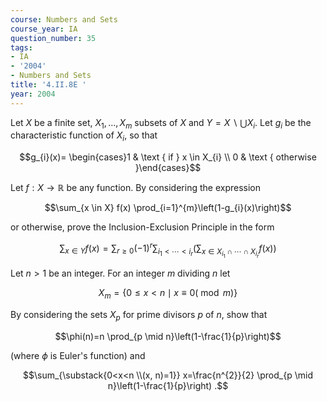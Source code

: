 ```yaml
---
course: Numbers and Sets
course_year: IA
question_number: 35
tags:
- IA
- '2004'
- Numbers and Sets
title: '4.II.8E '
year: 2004
---
```



Let $X$ be a finite set, $X_{1}, \ldots, X_{m}$ subsets of $X$ and $Y=X \backslash \bigcup X_{i}$. Let $g_{i}$ be the characteristic function of $X_{i}$, so that

$$g_{i}(x)= \begin{cases}1 & \text { if } x \in X_{i} \\ 0 & \text { otherwise }\end{cases}$$

Let $f: X \rightarrow \mathbb{R}$ be any function. By considering the expression

$$\sum_{x \in X} f(x) \prod_{i=1}^{m}\left(1-g_{i}(x)\right)$$

or otherwise, prove the Inclusion-Exclusion Principle in the form

$$\sum_{x \in Y} f(x)=\sum_{r \geq 0}(-1)^{r} \sum_{i_{1}<\cdots<i_{r}}\left(\sum_{x \in X_{i_{1}} \cap \cdots \cap X_{i_{r}}} f(x)\right)$$

Let $n>1$ be an integer. For an integer $m$ dividing $n$ let

$$X_{m}=\{0 \leq x<n \mid x \equiv 0(\bmod m)\}$$

By considering the sets $X_{p}$ for prime divisors $p$ of $n$, show that

$$\phi(n)=n \prod_{p \mid n}\left(1-\frac{1}{p}\right)$$

(where $\phi$ is Euler's function) and

$$\sum_{\substack{0<x<n \\(x, n)=1}} x=\frac{n^{2}}{2} \prod_{p \mid n}\left(1-\frac{1}{p}\right) .$$
